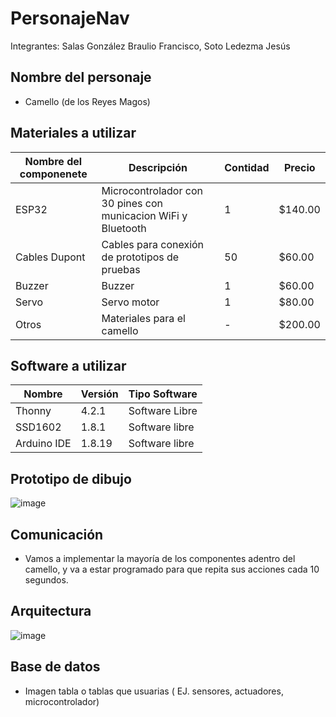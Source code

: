 # PersonajeNav

Integrantes: Salas González Braulio Francisco, Soto Ledezma Jesús

## Nombre del personaje
-  Camello (de los Reyes Magos)

## Materiales a utilizar
|Nombre del componenete|Descripción|Contidad|Precio|
|-|-|-|-|
|ESP32|Microcontrolador con 30 pines con municacion WiFi y Bluetooth|1|$140.00|
|Cables Dupont|Cables para conexión de prototipos de pruebas|50|$60.00|
|Buzzer | Buzzer |1|$60.00|
|Servo | Servo motor |1|$80.00|
|Otros |Materiales para el camello |-|$200.00|

## Software a utilizar
|Nombre|Versión|Tipo Software|
|-|-|-|
|Thonny|4.2.1|Software Libre|
|SSD1602|1.8.1|Software libre|
|Arduino IDE |1.8.19 |Software libre|


## Prototipo de dibujo
![image](https://github.com/LoboFH/PersonajeNav/assets/135056226/bfc9260a-cbf1-4850-bfbf-53c066ea5bda)

## Comunicación
- Vamos a implementar la mayoría de los componentes adentro del camello, y va a estar programado para que repita sus acciones cada 10 segundos.

## Arquitectura
![image](https://github.com/LoboFH/PersonajeNav/assets/135056226/c66e3528-749c-4680-9be0-9e1782d5e3df)

## Base de datos
- Imagen tabla o tablas que usuarias ( EJ. sensores, actuadores, microcontrolador)
